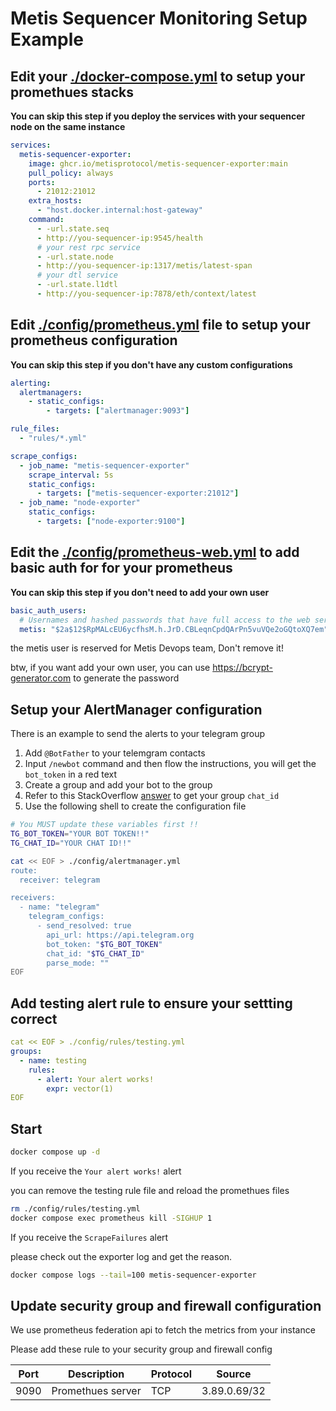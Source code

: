 # Metis Sequencer Monitoring Setup Example

## Edit your [./docker-compose.yml](./docker-compose.yml) to setup your promethues stacks

**You can skip this step if you deploy the services with your sequencer node on the same instance**

```yaml
services:
  metis-sequencer-exporter:
    image: ghcr.io/metisprotocol/metis-sequencer-exporter:main
    pull_policy: always
    ports:
      - 21012:21012
    extra_hosts:
      - "host.docker.internal:host-gateway"
    command:
      - -url.state.seq
      - http://you-sequencer-ip:9545/health
      # your rest rpc service
      - -url.state.node
      - http://you-sequencer-ip:1317/metis/latest-span
      # your dtl service
      - -url.state.l1dtl
      - http://you-sequencer-ip:7878/eth/context/latest
```

## Edit [./config/prometheus.yml](./config/prometheus.yml) file to setup your prometheus configuration

**You can skip this step if you don't have any custom configurations**

```yaml
alerting:
  alertmanagers:
    - static_configs:
        - targets: ["alertmanager:9093"]

rule_files:
  - "rules/*.yml"

scrape_configs:
  - job_name: "metis-sequencer-exporter"
    scrape_interval: 5s
    static_configs:
      - targets: ["metis-sequencer-exporter:21012"]
  - job_name: "node-exporter"
    static_configs:
      - targets: ["node-exporter:9100"]
```

## Edit the [./config/prometheus-web.yml](./config/prometheus-web.yml) to add basic auth for for your prometheus

**You can skip this step if you don't need to add your own user**

```yml
basic_auth_users:
  # Usernames and hashed passwords that have full access to the web server via basic authentication.
  metis: "$2a$12$RpMALcEU6ycfhsM.h.JrD.CBLeqnCpdQArPn5vuVQe2oGQtoXQ7em"
```

the metis user is reserved for Metis Devops team, Don't remove it!

btw, if you want add your own user, you can use https://bcrypt-generator.com to generate the password

## Setup your AlertManager configuration

There is an example to send the alerts to your telegram group

1. Add `@BotFather` to your telemgram contacts
2. Input `/newbot` command and then flow the instructions, you will get the `bot_token` in a red text
3. Create a group and add your bot to the group
4. Refer to this StackOverflow [answer](https://stackoverflow.com/questions/32423837/telegram-bot-how-to-get-a-group-chat-id) to get your group `chat_id`
5. Use the following shell to create the configuration file

```sh
# You MUST update these variables first !!
TG_BOT_TOKEN="YOUR BOT TOKEN!!"
TG_CHAT_ID="YOUR CHAT ID!!"

cat << EOF > ./config/alertmanager.yml
route:
  receiver: telegram

receivers:
  - name: "telegram"
    telegram_configs:
      - send_resolved: true
        api_url: https://api.telegram.org
        bot_token: "$TG_BOT_TOKEN"
        chat_id: "$TG_CHAT_ID"
        parse_mode: ""
EOF
```

## Add testing alert rule to ensure your settting correct

```yaml
cat << EOF > ./config/rules/testing.yml
groups:
  - name: testing
    rules:
      - alert: Your alert works!
        expr: vector(1)
EOF
```

## Start

```sh
docker compose up -d
```

If you receive the `Your alert works!` alert

you can remove the testing rule file and reload the promethues files

```sh
rm ./config/rules/testing.yml
docker compose exec prometheus kill -SIGHUP 1
```

If you receive the `ScrapeFailures` alert

please check out the exporter log and get the reason.

```sh
docker compose logs --tail=100 metis-sequencer-exporter
```

## Update security group and firewall configuration

We use prometheus federation api to fetch the metrics from your instance

Please add these rule to your security group and firewall config

| Port | Description       | Protocol | Source       |
| ---- | ----------------- | -------- | ------------ |
| 9090 | Promethues server | TCP      | 3.89.0.69/32 |
